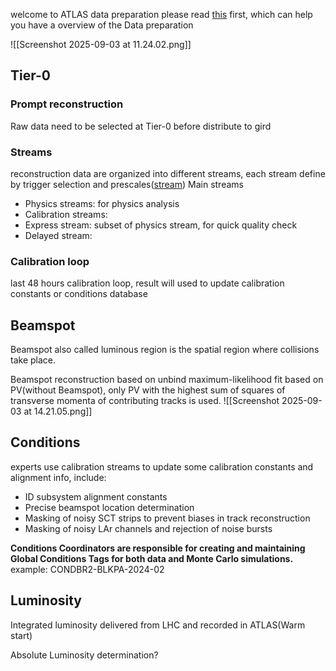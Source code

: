 welcome to ATLAS data preparation
please read [this](https://twiki.cern.ch/twiki/bin/view/Atlas/DataPreparationIntro) first, which can help you have a overview of the Data preparation

![[Screenshot 2025-09-03 at 11.24.02.png]]
## Tier-0
### Prompt reconstruction
Raw data need to be selected at Tier-0 before distribute to gird
### Streams
reconstruction data are organized into different streams, each stream define by trigger selection and prescales([stream](https://twiki.cern.ch/twiki/bin/view/Atlas/Run3StreamingSetup))
Main streams
- Physics streams: for physics analysis
- Calibration streams:
- Express stream: subset of physics stream, for quick quality check
- Delayed stream:
### Calibration loop
last 48 hours calibration loop, result will used to update calibration constants or conditions database

## Beamspot
Beamspot also called luminous region is the spatial region where collisions take place.

Beamspot reconstruction based on unbind maximum-likelihood fit based on PV(without Beamspot), only PV with the highest sum of squares of transverse momenta of contributing tracks is used.
![[Screenshot 2025-09-03 at 14.21.05.png]]
## Conditions
experts use calibration streams to update some calibration constants and alignment info, include:
- ID subsystem alignment constants
- Precise beamspot location determination
- Masking of noisy SCT strips to prevent biases in track reconstruction
- Masking of noisy LAr channels and rejection of noise bursts

**Conditions Coordinators are responsible for creating and maintaining Global Conditions Tags for both data and Monte Carlo simulations.**
example: CONDBR2-BLKPA-2024-02

## Luminosity
Integrated luminosity delivered from LHC and recorded in ATLAS(Warm start)

Absolute Luminosity determination?




